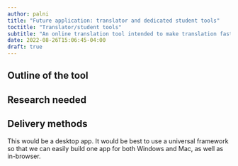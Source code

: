 ```yaml
---
author: palni
title: "Future application: translator and dedicated student tools"
toctitle: "Translator/student tools"
subtitle: "An online translation tool intended to make translation faster and enable dedicated students to interact with source material."
date: 2022-08-26T15:06:45-04:00
draft: true
---
```


## Outline of the tool

## Research needed

## Delivery methods

This would be a desktop app. It would be best to use a universal framework so that we can easily build one app for both Windows and Mac, as well as in-browser.